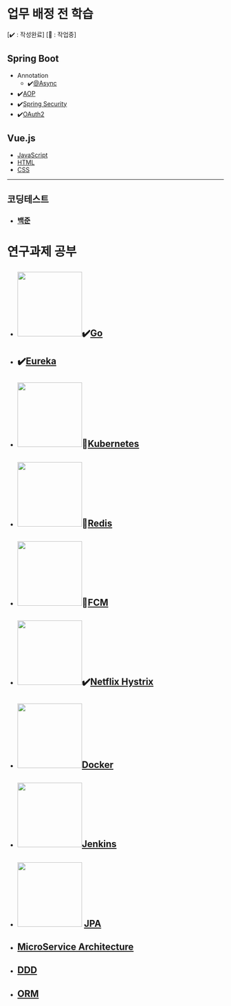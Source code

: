 # 업무 배정 전 학습

[✔️ : 작성완료] [:pencil: : 작업중]

## Spring Boot          

   - Annotation
      - ✔️[@Async](%40Async-Annotation.md)
- ✔️[AOP](AOP.md)
- ✔️[Spring Security](Spring-Security.md)
- ✔️[OAuth2](OAuth2.md)
## Vue.js
   - [JavaScript](JavaScript.md)
   - [HTML](HTML.md)
   - [CSS](CSS.md)

***

## 코딩테스트

- ### [백준](./codingTest/baekjoon/readme.md)



# 연구과제 공부

- ## <img src="https://miro.medium.com/max/600/1*yh90bW8jL4f8pOTZTvbzqw.png" width="150">✔️[Go](go.md)

- ## ✔️[Eureka](eureka.md)

- ## <img src="https://upload.wikimedia.org/wikipedia/commons/thumb/3/39/Kubernetes_logo_without_workmark.svg/1200px-Kubernetes_logo_without_workmark.svg.png" width="150">:pencil:[Kubernetes](k8s.md)

- ## <img src="https://media.vlpt.us/images/jbb9229/post/226b55e4-efa7-4601-9c1f-580ca8e46a63/1100px_Redis_Logo_01.png" width="150">:pencil:[Redis](redis.md)

- ## <img src="https://www.earlysoft.co.kr/wp-content/uploads/2019/05/fcm.jpg" width="150">:pencil:[FCM](fcm.md)

- ##  <img src="https://ichi.pro/assets/images/max/640/0*gRZh5dHFWz-nFu7Z.png" width="150">✔️[Netflix Hystrix](hystrix.md)

- ## <img src="https://blog.kakaocdn.net/dn/dygYqS/btqAGb0f2hT/ZvrsYAkqacHgpkBilkiAYk/img.png" width="150">[Docker](docker.md)

- ## <img src="https://img1.daumcdn.net/thumb/R800x0/?scode=mtistory2&fname=https%3A%2F%2Fblog.kakaocdn.net%2Fdn%2FbFEsv1%2FbtqPAtFgvAk%2FcIfbmNEZsxRKx8EYlw4XY0%2Fimg.png"  width="150">[Jenkins](jenkins.md)

- ## <img src="https://lh3.googleusercontent.com/proxy/XcfBsYcq_uoWfC8Gkzht2U2bWQqccZ2465tUoGK96Gc9Dzf2Qq9IwhShaXRn3LRldKjRbSnZxYGY2GAmGaRMcTg"  width="150"> [JPA](jpa.md)

- ## [MicroService Architecture](msa.md)

- ## [DDD](DDD.md)

- ## [ORM](ORM.md)

